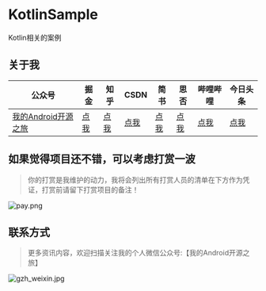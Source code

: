 # KotlinSample

Kotlin相关的案例

## 关于我

| 公众号   | 掘金     |  知乎    |  CSDN   |   简书   |   思否  |   哔哩哔哩  |   今日头条
|---------|---------|--------- |---------|---------|---------|---------|---------|
| [我的Android开源之旅](https://ss.im5i.com/2021/06/14/6tqAU.png)  |  [点我](https://juejin.im/user/598feef55188257d592e56ed/posts)    |   [点我](https://www.zhihu.com/people/xuexiangjys/posts)       |   [点我](https://xuexiangjys.blog.csdn.net/)  |   [点我](https://www.jianshu.com/u/6bf605575337)  |   [点我](https://segmentfault.com/u/xuexiangjys)  |   [点我](https://space.bilibili.com/483850585)  |   [点我](https://img.rruu.net/image/5ff34ff7b02dd)


## 如果觉得项目还不错，可以考虑打赏一波

> 你的打赏是我维护的动力，我将会列出所有打赏人员的清单在下方作为凭证，打赏前请留下打赏项目的备注！

![pay.png](https://ss.im5i.com/2021/06/14/6twG6.png)

## 联系方式

> 更多资讯内容，欢迎扫描关注我的个人微信公众号:【我的Android开源之旅】

![gzh_weixin.jpg](https://ss.im5i.com/2021/06/14/65yoL.jpg)
